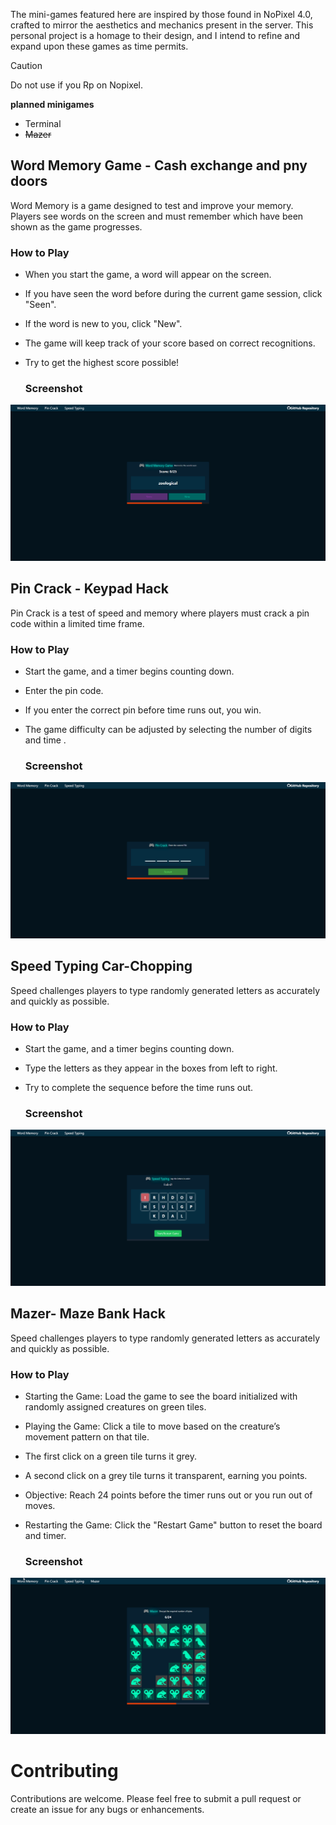 The mini-games featured here are inspired by those found in NoPixel 4.0, crafted to mirror the aesthetics and mechanics present in the server. This personal project is a homage to their design, and I intend to refine and expand upon these games as time permits.
> [!CAUTION]
> Do not use if you Rp on Nopixel.


**planned minigames**
- Terminal
- ~~Mazer~~


## Word Memory Game - Cash exchange and pny doors

Word Memory is a game designed to test and improve your memory. Players see words on the screen and must remember which have been shown as the game progresses.

### How to Play

- When you start the game, a word will appear on the screen.
- If you have seen the word before during the current game session, click "Seen".
- If the word is new to you, click "New".
- The game will keep track of your score based on correct recognitions.
- Try to get the highest score possible!

    ### Screenshot
 
![word](https://github.com/OgPaine/psychic-octo-succotash/blob/main/wordmemory.png)

## Pin Crack - Keypad Hack

Pin Crack is a test of speed and memory where players must crack a pin code within a limited time frame.

### How to Play

- Start the game, and a timer begins counting down.
- Enter the pin code.
- If you enter the correct pin before time runs out, you win.
- The game difficulty can be adjusted by selecting the number of digits and time .

  ### Screenshot
 
![pincrack](https://github.com/OgPaine/psychic-octo-succotash/blob/main/piccrack.png)

## Speed Typing Car-Chopping

Speed challenges players to type randomly generated letters as accurately and quickly as possible.

### How to Play

- Start the game, and a timer begins counting down.
- Type the letters as they appear in the boxes from left to right.
- Try to complete the sequence before the time runs out.

  ### Screenshot
 
![speed](https://github.com/OgPaine/psychic-octo-succotash/blob/main/speed-typing.png)

## Mazer- Maze Bank Hack

Speed challenges players to type randomly generated letters as accurately and quickly as possible.

### How to Play

- Starting the Game: Load the game to see the board initialized with randomly assigned creatures on green tiles.
- Playing the Game:
Click a tile to move based on the creature’s movement pattern on that tile.
- The first click on a green tile turns it grey.
- A second click on a grey tile turns it transparent, earning you points.
- Objective: Reach 24 points before the timer runs out or you run out of moves.
- Restarting the Game: Click the "Restart Game" button to reset the board and timer.

  ### Screenshot
 
![mazer](https://github.com/OgPaine/psychic-octo-succotash/blob/main/Mazer.png)


# Contributing
Contributions are welcome. Please feel free to submit a pull request or create an issue for any bugs or enhancements.

